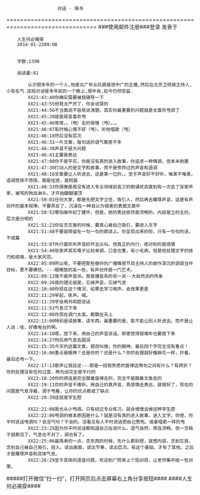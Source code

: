                        对话 - 简书
================================================================================
###使用邮件注册###登录        发表于


        
        人生何必揭穿
        2014-01-2209:08


        字数:1390

        阅读量:81

        	认识很多年的一个人,他是北广毕业后直接进中广的主播,然后在北京卫视做主持人,小有名气.这段对话是多年前的一个晚上,很中肯,如今仍然受益.
        	XX21:43:40你确实需要被我辅导一下
        	XX21:43:55但我太严厉了，你会说哭的
        	XX21:44:56不当面说不容易说清楚。其实你最重要的问题就是太喜欢甩调了
        	XX21:45:20就是尾音喜欢甩
        	XX21:45:46常常。。（甩）走的很慢（甩）。、。
        	XX21:46:07有时候心情不好（甩）。听他唱歌（甩）
        	XX21:46:18然后没有层次
        	XX21:46:31一片文章，每句话的语气都差不多
        	XX21:46:38声音不是大问题
        	XX21:46:41主要是表达
        	XX21:47:08你不是平实，你是没有真的进入故事，你追求一种情调，但本末倒置
        	XX21:47:30打动人的是文字和故事，而不是修饰过的声音和语调
        	XX21:48:16文章要让人听进去，这是第一位的，。至于声音好不好听，唯美不唯美，语调悠扬不悠扬，都是炫技，是附属
        	XX21:48:33你很像是我没有进入专业领域前高三的朗诵状态直到有一次去了张家声家，被骂的狗血淋头，才开始醍醐灌顶
        	XX21:50:01任何大家，都是先把文字立住，吸引人，然后再去雕琢声音，这是有声创作的基本规律。不要弄反了，沉浸在一种自以为很美的表面文章中
        	XX21:50:52哪怕做作如丁建华，但是，她的表达依然是流畅的，内容是立的主的，层次是分明的
        	XX21:51:23你在念文章的时候，要真心被自己吸引，要进入文字
        	XX21:51:48不要就停留在一句一句的朗读上。你呈现出来的呃，只有一句句的话，不成篇
        	XX21:53:07外行喜欢听声音好坏去尖叫。但真正的内行，绝对听的是感情
        	XX21:54:40张家声其实嗓子比较单调，口音也重，有小毛病，但是他处理文字的技巧和感情，是大家风范。
        	XX22:05:09所以呢，不要把那些做作的广播情感节目主持人的故作深沉的调调当作目标，更不要模仿。---眼睛放的高一些，有声创作是一门艺术。
        	XX22:09:12我不是声音派。我是播音系的另一派--大自然派的传承
        	XX22:09:26我的理论就是，忘掉声音，忘掉气息
        	XX22:10:40你现在这个情况，如果去学习用声，会效果更差
        	XX22:11:29早起，练声。喊。
        	XX22:11:39学会用共鸣腔说话
        	XX22:11:51气息沉下来
        	XX22:12:06你现在调门太高，都飘在天上
        	XX22:13:00特别是读故事，读东西，最重要的是，能不能让别人听进去。而不是让人说：哇，好像电台的啊。
        	XX22:14:18嗯。放下来，用自己的声音说话。即使觉得很难听也要放下来
        	XX22:14:27然后用气息去圆润
        	XX22:15:35今天的这篇文章，题目叫做，你的眼神。最后四个字完全没有重点！
        	XX22:16:06重点是眼神？还是你的？还是什么？你的处理就好像麻花一样，拧着，最后还甩一下。
        	XX22:17:13歌声让我驻足---那是一段我熟悉的旋律这两句之间有什么？有转折？你的处理没有任何过度，两句话完全是平行的
        	XX22:18:20你的停连是完全跟着旋律走的，完全不是跟着文章走的
        	XX22:19:11你的声音不难听。用自己的真声音，真感情去表达，就很好了，现在的问题是气息浮着，调子甩着，让你的优点都成了缺点
        	XX22:20:39这就是学生腔
        	
        	XX22:21:08我也从小甩调。只有经过专业练习，就会慢慢去掉这种学生腔
        	XX22:22:06甩调的根本原因是什么？就是没有真的进入故事，进入文字。你想，你平时说话甩调吗？会没气吗？不会的。没看见有人平时说话把自己憋死。或者唱歌一样的甩
        	XX22:23:25因为你平时说话都知道自己在说什么，语气自然，停连流畅。但一念稿子就都没了，气息也不对了，调也有了。
        	XX22:25:06最简单的一点，念东西的时候，先什么都别想，就想内容，念到忘我，念到自己被自己吸引，投入。读出画面，读出节奏，读出层次。有这个基础，才有了其他。之后才是雕琢声音和具体气息。
        	XX22:26:29至于具体的语音问题，欢迎到广院来上个短训班，让老师集中给一些对策。
#####打开微信“扫一扫”，打开网页后点击屏幕右上角分享按钮####
        ####人生何必揭穿####
      
